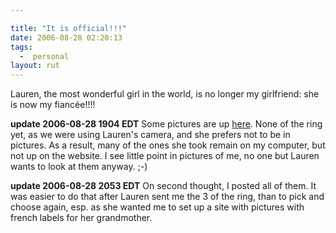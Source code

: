 ```yaml
---

title: "It is official!!!"
date: 2006-08-28 02:20:13
tags:
  -  personal
layout: rut
---
```


Lauren, the most wonderful girl in the world, is no longer my girlfriend: she is now my fiancée!!!!

<strong>update 2006-08-28 1904 EDT</strong>  Some pictures are up <a href="http://www.schierer.org/~luke/photos/engagement/engagement.html">here</a>.  None of the ring yet, as we were using Lauren's camera, and she prefers not to be in pictures.  As a result, many of the ones she took remain on my computer, but not up on the website.  I see little point in pictures of me, no one but Lauren wants to look at them anyway. ;-)

<strong>update 2006-08-28 2053 EDT</strong>  On second thought, I posted all of them.  It was easier to do that after Lauren sent me the 3 of the ring, than to pick and choose again, esp. as she wanted me to set up a site with pictures with french labels for her grandmother.

